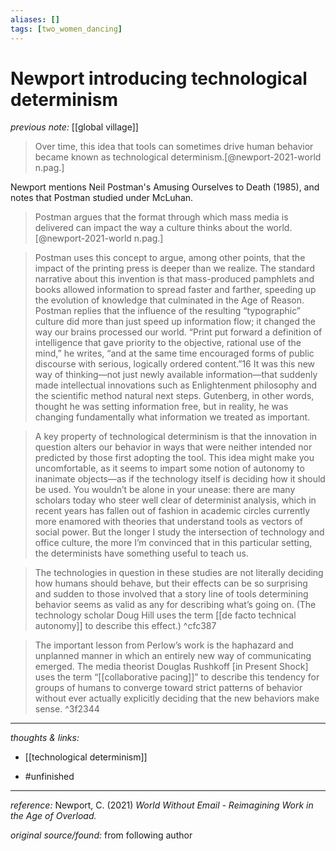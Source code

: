 ```yaml
---
aliases: []
tags: [two_women_dancing]
---
```


# Newport introducing technological determinism

_previous note:_ [[global village]]
  
>Over time, this idea that tools can sometimes drive human behavior became known as technological determinism.[@newport-2021-world n.pag.]

Newport mentions Neil Postman's Amusing Ourselves to Death (1985), and notes that Postman studied under McLuhan.

>Postman argues that the format through which mass media is delivered can impact the way a culture thinks about the world.[@newport-2021-world n.pag.] 

>Postman uses this concept to argue, among other points, that the impact of the printing press is deeper than we realize. The standard narrative about this invention is that mass-produced pamphlets and books allowed information to spread faster and farther, speeding up the evolution of knowledge that culminated in the Age of Reason. Postman replies that the influence of the resulting “typographic” culture did more than just speed up information flow; it changed the way our brains processed our world. “Print put forward a definition of intelligence that gave priority to the objective, rational use of the mind,” he writes, “and at the same time encouraged forms of public discourse with serious, logically ordered content.”16 It was this new way of thinking—not just newly available information—that suddenly made intellectual innovations such as Enlightenment philosophy and the scientific method natural next steps. Gutenberg, in other words, thought he was setting information free, but in reality, he was changing fundamentally what information we treated as important.

>A key property of technological determinism is that the innovation in question alters our behavior in ways that were neither intended nor predicted by those first adopting the tool. This idea might make you uncomfortable, as it seems to impart some notion of autonomy to inanimate objects—as if the technology itself is deciding how it should be used. You wouldn’t be alone in your unease: there are many scholars today who steer well clear of determinist analysis, which in recent years has fallen out of fashion in academic circles currently more enamored with theories that understand tools as vectors of social power. But the longer I study the intersection of technology and office culture, the more I’m convinced that in this particular setting, the determinists have something useful to teach us.

>The technologies in question in these studies are not literally deciding how humans should behave, but their effects can be so surprising and sudden to those involved that a story line of tools determining behavior seems as valid as any for describing what’s going on. (The technology scholar Doug Hill uses the term [[de facto technical autonomy]] to describe this effect.) ^cfc387

>The important lesson from Perlow’s work is the haphazard and unplanned manner in which an entirely new way of communicating emerged. The media theorist Douglas Rushkoff [in Present Shock] uses the term “[[collaborative pacing]]” to describe this tendency for groups of humans to converge toward strict patterns of behavior without ever actually explicitly deciding that the new behaviors make sense. ^3f2344

---

_thoughts & links:_

- [[technological determinism]]

- #unfinished 

---

_reference:_ Newport, C. (2021) _World Without Email - Reimagining Work in the Age of Overload._

_original source/found:_ from following author